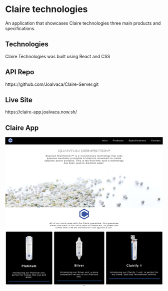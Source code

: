 # Claire technologies

An application that showcases Claire technologies three main products and specifications.

## Technologies

Claire Technologies was built using React and CSS

## API Repo

<div>https://github.com/Joalvaca/Claire-Server.git</div>

## Live Site

<div>https://claire-app.joalvaca.now.sh/</div>

## Claire App

<div><img src="src/images/ClaireIntro.jpg" alt="Intro"><div>
<div><img src="src/images/ClaireProducts.jpg" alt="Intro"><div>
